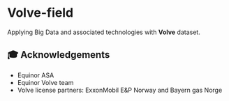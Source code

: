 # Volve-field
Applying Big Data and associated technologies with **Volve** dataset.

## 🎓 Acknowledgements
- Equinor ASA
- Equinor Volve team
- Volve license partners: ExxonMobil E&P Norway and Bayern gas Norge

